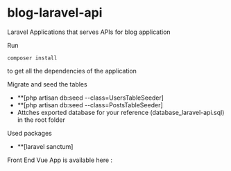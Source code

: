 # blog-laravel-api
Laravel Applications that serves APIs for blog application

Run 

```
composer install
```

to get all the dependencies of the application

Migrate and seed the tables
- **[php artisan db:seed --class=UsersTableSeeder]
- **[php artisan db:seed --class=PostsTableSeeder]
- Attches exported database for your reference (database_laravel-api.sql) in the root folder

Used packages
- **[laravel sanctum]


Front End Vue App is available here : 
